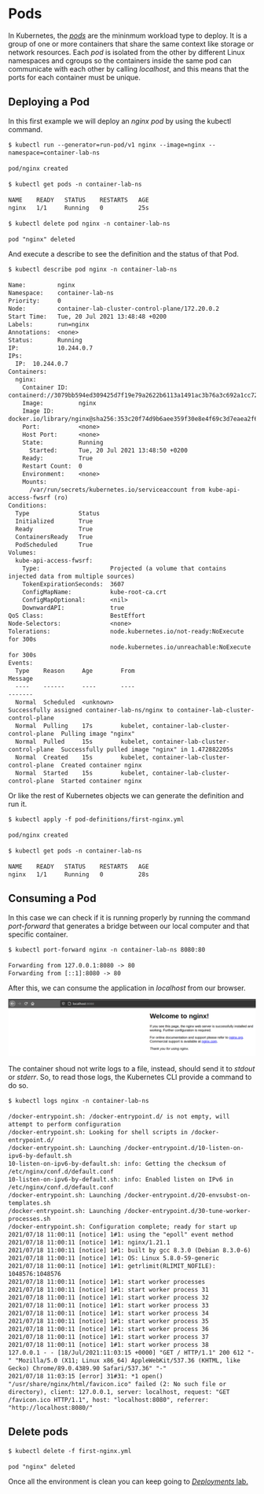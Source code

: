 # Pods

In Kubernetes, the [_pods_](https://kubernetes.io/docs/concepts/workloads/pods/) are the mininmum workload type to deploy. It is a group of one or more containers that share the same context like storage or network resources. Each _pod_ is isolated from the other by different Linux namespaces and cgroups so the containers inside the same pod can communicate with each other by calling _localhost_, and this means that the ports for each container must be unique.

## Deploying a Pod

In this first example we will deploy an _nginx_ _pod_ by using the kubectl command.

```
$ kubectl run --generator=run-pod/v1 nginx --image=nginx --namespace=container-lab-ns

pod/nginx created

$ kubectl get pods -n container-lab-ns

NAME    READY   STATUS    RESTARTS   AGE
nginx   1/1     Running   0          25s

$ kubectl delete pod nginx -n container-lab-ns

pod "nginx" deleted
```

And execute a describe to see the definition and the status of that Pod.

```
$ kubectl describe pod nginx -n container-lab-ns

Name:         nginx
Namespace:    container-lab-ns
Priority:     0
Node:         container-lab-cluster-control-plane/172.20.0.2
Start Time:   Tue, 20 Jul 2021 13:48:48 +0200
Labels:       run=nginx
Annotations:  <none>
Status:       Running
IP:           10.244.0.7
IPs:
  IP:  10.244.0.7
Containers:
  nginx:
    Container ID:   containerd://3079bb594ed309425d7f19e79a2622b6113a1491ac3b76a3c692a1cc72dec1d4
    Image:          nginx
    Image ID:       docker.io/library/nginx@sha256:353c20f74d9b6aee359f30e8e4f69c3d7eaea2f610681c4a95849a2fd7c497f9
    Port:           <none>
    Host Port:      <none>
    State:          Running
      Started:      Tue, 20 Jul 2021 13:48:50 +0200
    Ready:          True
    Restart Count:  0
    Environment:    <none>
    Mounts:
      /var/run/secrets/kubernetes.io/serviceaccount from kube-api-access-fwsrf (ro)
Conditions:
  Type              Status
  Initialized       True 
  Ready             True 
  ContainersReady   True 
  PodScheduled      True 
Volumes:
  kube-api-access-fwsrf:
    Type:                    Projected (a volume that contains injected data from multiple sources)
    TokenExpirationSeconds:  3607
    ConfigMapName:           kube-root-ca.crt
    ConfigMapOptional:       <nil>
    DownwardAPI:             true
QoS Class:                   BestEffort
Node-Selectors:              <none>
Tolerations:                 node.kubernetes.io/not-ready:NoExecute for 300s
                             node.kubernetes.io/unreachable:NoExecute for 300s
Events:
  Type    Reason     Age        From                                          Message
  ----    ------     ----       ----                                          -------
  Normal  Scheduled  <unknown>                                                Successfully assigned container-lab-ns/nginx to container-lab-cluster-control-plane
  Normal  Pulling    17s        kubelet, container-lab-cluster-control-plane  Pulling image "nginx"
  Normal  Pulled     15s        kubelet, container-lab-cluster-control-plane  Successfully pulled image "nginx" in 1.472882205s
  Normal  Created    15s        kubelet, container-lab-cluster-control-plane  Created container nginx
  Normal  Started    15s        kubelet, container-lab-cluster-control-plane  Started container nginx
```

Or like the rest of Kubernetes objects we can generate the definition and run it.

```
$ kubectl apply -f pod-definitions/first-nginx.yml

pod/nginx created

$ kubectl get pods -n container-lab-ns

NAME    READY   STATUS    RESTARTS   AGE
nginx   1/1     Running   0          28s
```

## Consuming a Pod

In this case we can check if it is running properly by running the command _port-forward_ that generates a bridge between our local computer and that specific container.

```
$ kubectl port-forward nginx -n container-lab-ns 8080:80

Forwarding from 127.0.0.1:8080 -> 80
Forwarding from [::1]:8080 -> 80
```

After this, we can consume the application in _localhost_ from our browser.

![Nginx default page](./screenshots/nginx.png)

The container shoud not write logs to a file, instead, should send it to _stdout_ or _stderr_. So, to read those logs, the Kubernetes CLI provide a command to do so.

```
$ kubectl logs nginx -n container-lab-ns

/docker-entrypoint.sh: /docker-entrypoint.d/ is not empty, will attempt to perform configuration
/docker-entrypoint.sh: Looking for shell scripts in /docker-entrypoint.d/
/docker-entrypoint.sh: Launching /docker-entrypoint.d/10-listen-on-ipv6-by-default.sh
10-listen-on-ipv6-by-default.sh: info: Getting the checksum of /etc/nginx/conf.d/default.conf
10-listen-on-ipv6-by-default.sh: info: Enabled listen on IPv6 in /etc/nginx/conf.d/default.conf
/docker-entrypoint.sh: Launching /docker-entrypoint.d/20-envsubst-on-templates.sh
/docker-entrypoint.sh: Launching /docker-entrypoint.d/30-tune-worker-processes.sh
/docker-entrypoint.sh: Configuration complete; ready for start up
2021/07/18 11:00:11 [notice] 1#1: using the "epoll" event method
2021/07/18 11:00:11 [notice] 1#1: nginx/1.21.1
2021/07/18 11:00:11 [notice] 1#1: built by gcc 8.3.0 (Debian 8.3.0-6) 
2021/07/18 11:00:11 [notice] 1#1: OS: Linux 5.8.0-59-generic
2021/07/18 11:00:11 [notice] 1#1: getrlimit(RLIMIT_NOFILE): 1048576:1048576
2021/07/18 11:00:11 [notice] 1#1: start worker processes
2021/07/18 11:00:11 [notice] 1#1: start worker process 31
2021/07/18 11:00:11 [notice] 1#1: start worker process 32
2021/07/18 11:00:11 [notice] 1#1: start worker process 33
2021/07/18 11:00:11 [notice] 1#1: start worker process 34
2021/07/18 11:00:11 [notice] 1#1: start worker process 35
2021/07/18 11:00:11 [notice] 1#1: start worker process 36
2021/07/18 11:00:11 [notice] 1#1: start worker process 37
2021/07/18 11:00:11 [notice] 1#1: start worker process 38
127.0.0.1 - - [18/Jul/2021:11:03:15 +0000] "GET / HTTP/1.1" 200 612 "-" "Mozilla/5.0 (X11; Linux x86_64) AppleWebKit/537.36 (KHTML, like Gecko) Chrome/89.0.4389.90 Safari/537.36" "-"
2021/07/18 11:03:15 [error] 31#31: *1 open() "/usr/share/nginx/html/favicon.ico" failed (2: No such file or directory), client: 127.0.0.1, server: localhost, request: "GET /favicon.ico HTTP/1.1", host: "localhost:8080", referrer: "http://localhost:8080/"
```

## Delete pods
```
$ kubectl delete -f first-nginx.yml

pod "nginx" deleted
```

Once all the environment is clean you can keep going to [_Deployments_ lab.](../03-Deployments/README.md)